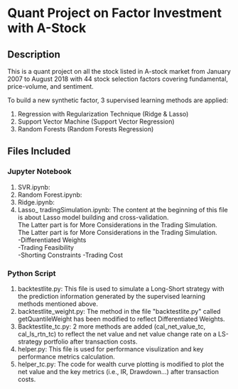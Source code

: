# Quant Project on Factor Investment with A-Stock
## Description
This is a quant project on all the stock listed in A-stock market from January 2007 to August 2018 with 44 stock selection factors covering fundamental, price-volume, and sentiment. <br />

To build a new synthetic factor, 3 supervised learning methods are applied: <br />
1. Regression with Regularization Technique (Ridge & Lasso) <br />
2. Support Vector Machine (Support Vector Regression) <br />
3. Random Forests (Random Forests Regression) <br />

## Files Included
### Jupyter Notebook
1. SVR.ipynb: <br />
2. Random Forest.ipynb: <br />
3. Ridge.ipynb: <br />
4. Lasso_ tradingSimulation.ipynb: 
    The content at the beginning of this file is about Lasso model building and cross-validation.  <br />
    The Latter part is for More Considerations in the Trading Simulation.  <br />
    The Latter part is for More Considerations in the Trading Simulation. <br />
    -Differentiated Weights <br />
    -Trading Feasibility  <br />
    -Shorting Constraints -Trading Cost  <br />


### Python Script
1. backtestlite.py: This file is used to simulate a Long-Short strategy with the prediction information generated by the supervised learning methods mentioned above.  <br />
2. backtestlite_weight.py: The method in the file "backtestlite.py" called getQuantileWeight has been modified to reflect Differentiated Weights.  <br />
3. Backtestlite_tc.py: 2 more methods are added (cal_net_value_tc, cal_ls_rtn_tc) to reflect the net value and net value change rate on a LS-strategy portfolio after transaction costs. <br />
4. helper.py: This file is used for performance visulization and key performance metrics calculation. <br />
5. helper_tc.py: The code for wealth curve plotting is modified to plot the net value and the key metrics (i.e., IR, Drawdown...) after transaction costs.
